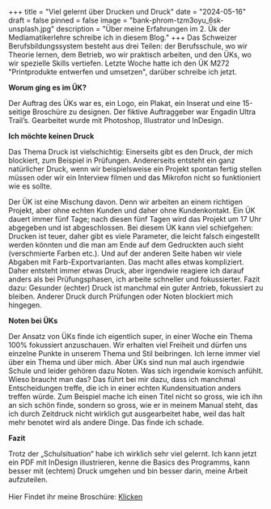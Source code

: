 +++
title = "Viel gelernt über Drucken und Druck"
date = "2024-05-16"
draft = false
pinned = false
image = "bank-phrom-tzm3oyu_6sk-unsplash.jpg"
description = "Über meine Erfahrungen im 2. Ük der Mediamatikerlehre schreibe ich in diesem Blog."
+++
Das Schweizer Berufsbildungssystem besteht aus drei Teilen: der Berufsschule, wo wir Theorie lernen, dem Betrieb, wo wir praktisch arbeiten, und den ÜKs, wo wir spezielle Skills vertiefen. Letzte Woche hatte ich den ÜK M272 "Printprodukte entwerfen und umsetzen", darüber schreibe ich jetzt.

**Worum ging es im ÜK?**

Der Auftrag des ÜKs war es, ein Logo, ein Plakat, ein Inserat und eine 15-seitige Broschüre zu designen. Der fiktive Auftraggeber war Engadin Ultra Trail’s. Gearbeitet wurde mit Photoshop, Illustrator und InDesign.

**Ich möchte keinen Druck**

Das Thema Druck ist vielschichtig: Einerseits gibt es den Druck, der mich blockiert, zum Beispiel in Prüfungen. Andererseits entsteht ein ganz natürlicher Druck, wenn wir beispielsweise ein Projekt spontan fertig stellen müssen oder wir ein Interview filmen und das Mikrofon nicht so funktioniert wie es sollte.

Der ÜK ist eine Mischung davon. Denn wir arbeiten an einem richtigen Projekt, aber ohne echten Kunden und daher ohne Kundenkontakt. Ein ÜK dauert immer fünf Tage; nach diesen fünf Tagen wird das Projekt um 17 Uhr abgegeben und ist abgeschlossen. Bei diesem ÜK kann viel schiefgehen: Drucken ist teuer, daher gibt es viele Parameter, die leicht falsch eingestellt werden könnten und die man am Ende auf dem Gedruckten auch sieht (verschmierte Farben etc.). Und auf der anderen Seite haben wir viele Abgaben mit Farb-Exportvarianten. Das macht alles etwas kompliziert. Daher entsteht immer etwas Druck, aber irgendwie reagiere ich darauf anders als bei Prüfungsphasen, ich arbeite schneller und fokussierter. Fazit dazu: Gesunder (echter) Druck ist manchmal ein guter Antrieb, fokussiert zu bleiben. Anderer Druck durch Prüfungen oder Noten blockiert mich hingegen.

**Noten bei ÜKs**

Der Ansatz von ÜKs finde ich eigentlich super, in einer Woche ein Thema 100% fokussiert anzuschauen. Wir erhalten viel Freiheit und dürfen uns einzelne Punkte in unserem Thema und Stil beibringen. Ich lerne immer viel über ein Thema und über mich. Aber ÜKs sind nun mal auch irgendwie Schule und leider gehören dazu Noten. Was sich irgendwie komisch anfühlt. Wieso braucht man das? Das führt bei mir dazu, dass ich manchmal Entscheidungen treffe, die ich in einer echten Kundensituation anders treffen würde. Zum Beispiel mache ich einen Titel nicht so gross, wie ich ihn an sich schön finde, sondern so gross, wie er in meinem Manual steht, das ich durch Zeitdruck nicht wirklich gut ausgearbeitet habe, weil das halt mehr benotet wird als andere Dinge. Das finde ich schade.

**Fazit**

Trotz der „Schulsituation“ habe ich wirklich sehr viel gelernt. Ich kann jetzt ein PDF mit InDesign illustrieren, kenne die Basics des Programms, kann besser mit (echtem) Druck umgehen und bin besser darin, meine Arbeit aufzuteilen. \
\
Hier Findet ihr meine Broschüre: [Klicken](https://drive.google.com/file/d/19xBkIvRZOht8RsOJ31bIyxak5rsZwz3B/view)